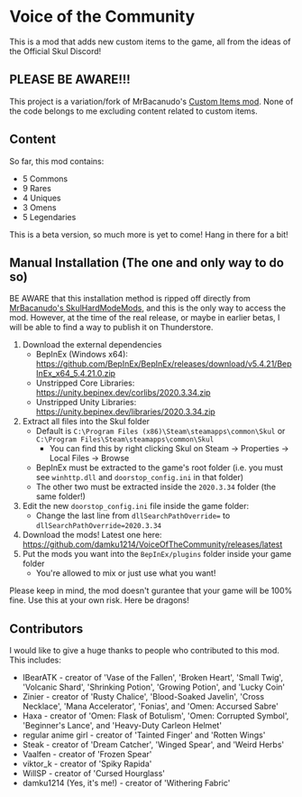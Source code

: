 # Voice of the Community
This is a mod that adds new custom items to the game, all from the ideas of the Official Skul Discord!

## PLEASE BE AWARE!!!
This project is a variation/fork of MrBacanudo's [Custom Items mod](https://github.com/MrBacanudo/SkulHardModeMods/tree/main/CustomItems).
None of the code belongs to me excluding content related to custom items.

## Content
So far, this mod contains:

* 5 Commons
* 9 Rares
* 4 Uniques
* 3 Omens
* 5 Legendaries

This is a beta version, so much more is yet to come! Hang in there for a bit!

## Manual Installation (The one and only way to do so)
BE AWARE that this installation method is ripped off directly from [MrBacanudo's SkulHardModeMods](https://github.com/MrBacanudo/SkulHardModeMods/tree/main),
and this is the only way to access the mod. However, at the time of the real release, or maybe in earlier betas, I will be able to find a way to publish it on Thunderstore.

1. Download the external dependencies
    * BepInEx (Windows x64): https://github.com/BepInEx/BepInEx/releases/download/v5.4.21/BepInEx_x64_5.4.21.0.zip
    * Unstripped Core Libraries: https://unity.bepinex.dev/corlibs/2020.3.34.zip
    * Unstripped Unity Libraries: https://unity.bepinex.dev/libraries/2020.3.34.zip
2. Extract all files into the Skul folder
    * Default is `C:\Program Files (x86)\Steam\steamapps\common\Skul` or `C:\Program Files\Steam\steamapps\common\Skul`
      * You can find this by right clicking Skul on Steam -> Properties -> Local Files -> Browse
    * BepInEx must be extracted to the game's root folder (i.e. you must see `winhttp.dll` and `doorstop_config.ini` in that folder)
    * The other two must be extracted inside the `2020.3.34` folder (the same folder!)
3. Edit the new `doorstop_config.ini` file inside the game folder:
    * Change the last line from `dllSearchPathOverride=` to `dllSearchPathOverride=2020.3.34`
4. Download the mods! Latest one here: https://github.com/damku1214/VoiceOfTheCommunity/releases/latest
5. Put the mods you want into the `BepInEx/plugins` folder inside your game folder
    * You're allowed to mix or just use what you want!

Please keep in mind, the mod doesn't gurantee that your game will be 100% fine.
Use this at your own risk. Here be dragons!

## Contributors
I would like to give a huge thanks to people who contributed to this mod. This includes:
* IBearATK - creator of 'Vase of the Fallen', 'Broken Heart', 'Small Twig', 'Volcanic Shard', 'Shrinking Potion', 'Growing Potion', and 'Lucky Coin'
* Zinier - creator of 'Rusty Chalice', 'Blood-Soaked Javelin', 'Cross Necklace', 'Mana Accelerator', 'Fonias', and 'Omen: Accursed Sabre'
* Haxa - creator of 'Omen: Flask of Botulism', 'Omen: Corrupted Symbol', 'Beginner's Lance', and 'Heavy-Duty Carleon Helmet'
* regular anime girl - creator of 'Tainted Finger' and 'Rotten Wings'
* Steak - creator of 'Dream Catcher', 'Winged Spear', and 'Weird Herbs'
* Vaalfen - creator of 'Frozen Spear'
* viktor_k - creator of 'Spiky Rapida'
* WillSP - creator of 'Cursed Hourglass'
* damku1214 (Yes, it's me!) - creator of 'Withering Fabric'

